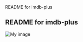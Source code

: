 README for imdb-plus
## README for imdb-plus

![My image](honeymustard.github.com/repository/local/ss-linux-2.pn)

